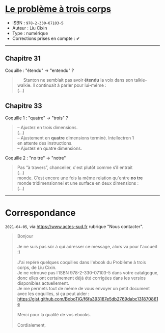 # [Le problème à trois corps](https://www.goodreads.com/book/show/32079662-le-probl-me-trois-corps)
- ISBN : `978-2-330-07103-5`
- Auteur :  Liu Cixin
- Type : numérique
- Corrections prises en compte : ✔

---

## Chapitre 31

Coquille : "étendu" -> "entendu" ?

> &nbsp;&nbsp;&nbsp;&nbsp; Stanton ne semblait pas avoir **étendu** la voix dans son talkie-<br>
> walkie. Il continuait à parler pour lui-même :<br>
> (…)

## Chapitre 33

Coquille 1 : "quatre" -> "trois" ?

> – Ajustez en trois dimensions.<br>
> (…)<br>
> – Ajustement en **quatre** dimensions terminé. Intellectron 1<br>
> en attente des instructions.<br>
> – Ajustez en quatre dimensions.

Coquille 2 : "no tre" -> "notre"

> Pas “à travers”, chancelier, c'est plutôt comme s’il entrait<br>
> (…)<br>
> monde. C’est encore une fois la même relation qu'entre **no tre**<br>
> monde tridimensionnel et une surface en deux dimensions :<br>
> (…)<br>

---

# Correspondance
`2021-04-05`, via https://www.actes-sud.fr rubrique "Nous contacter".

> Bonjour<br>
><br>
> Je ne suis pas sûr à qui adresser ce message, alors va pour l'accueil :)<br>
> <br>
> J'ai repéré quelques coquilles dans l'ebook du Problème à trois corps, de Liu Cixin.<br>
> Je ne retrouve pas l'ISBN 978-2-330-07103-5 dans votre catalgogue, donc elles ont certainement déjà été corrigées dans les versios disponibles actuellement.<br>
> Je me permets tout de même de vous envoyer un petit document avec les coquilles, si ça peut aider : https://gist.github.com/BoboTiG/f6fa393187e5db2769dabc131870861e<br>
> <br>
> Merci pour la qualité de vos ebooks.<br>
> <br>
> Cordialement,